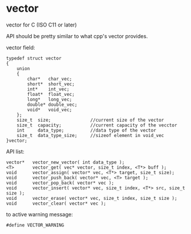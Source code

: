 # vector
vector for C (ISO C11 or later)

API should be pretty similar to what cpp's vector provides. 

vector field: 

```
typedef struct vector
{
    union
    {
        char*   char_vec;
        short*  short_vec;
        int*    int_vec;
        float*  float_vec;
        long*   long_vec;
        double* double_vec;
        void*   void_vec;
    };
    size_t  size;               //current size of the vector
    size_t  capacity;           //current capacity of the vecctor
    int     data_type;          //data type of the vector
    size_t  data_type_size;     //sizeof element in void_vec
}vector;
```

API list:

```
vector*   vector_new_vector( int data_type );
<T>       vector_get( vec* vector, size_t index, <T*> buff );
void      vector_assign( vector* vec, <T*> target, size_t size);
void      vector_push_back( vector* vec, <T> target );
void      vector_pop_back( vector* vec );
void      vector_insert( vector* vec, size_t index, <T*> src, size_t size );
void      vector_erase( vector* vec, size_t index, size_t size );
void      vector_clear( vector* vec );
```

to active warning message: 
```
#define VECTOR_WARNING
```
